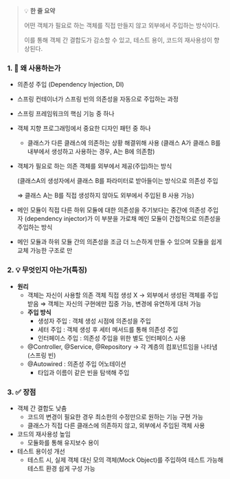> 💡 **한 줄 요약**
>
> 어떤 객체가 필요로 하는 객체를 직접 만들지 않고 외부에서 주입하는 방식이다.
>
> 이를 통해 객체 간 결합도가 감소할 수 있고, 테스트 용이, 코드의 재사용성이 향상된다.

### 1. 🤔 왜 사용하는가

- 의존성 주입 (Dependency Injection, DI)
- 스프링 컨테이너가 스프링 빈의 의존성을 자동으로 주입하는 과정
- 스프링 프레임워크의 핵심 기능 중 하나

- 객체 지향 프로그래밍에서 중요한 디자인 패턴 중 하나
  - 클래스가 다른 클래스에 의존하는 상황 해결위해 사용
    (클래스 A가 클래스 B를 내부에서 생성하고 사용하는 경우, A는 B에 의존함)
- 객체가 필요로 하는 의존 객체를 외부에서 제공(주입)하는 방식

  (클래스A의 생성자에서 클래스 B를 파라미터로 받아들이는 방식으로 의존성 주입

  ⇒ 클래스 A는 B를 직접 생성하지 않아도 외부에서 주입된 B 사용 가능)

- 메인 모듈이 직접 다른 하위 모듈에 대한 의존성을 주기보다는 중간에 의존성 주입자 (dependency injector)가 이 부분을 가로채 메인 모듈이 간접적으로 의존성을 주입하는 방식
- 메인 모듈과 하위 모듈 간의 의존성을 조금 더 느슨하게 만들 수 있으며 모듈을 쉽게 교체 가능한 구조로 만

### 2. 💡 무엇인지 아는가(특징)

- **원리**
  - 객체는 자신이 사용할 의존 객체 직접 생성 X → 외부에서 생성된 객체를 주입받음
    ⇒ 객체는 자신의 구현에만 집중 가능, 변경에 유연하게 대처 가능
  - **주입 방식**
    - 생성자 주입 : 객체 생성 시점에 의존성을 주입
    - 세터 주입 : 객체 생성 후 세터 메서드를 통해 의존성 주입
    - 인터페이스 주입 : 의존성 주입을 위한 별도 인터페이스 사용
  - @Controller, @Service, @Repository → 각 계층의 컴포넌트임을 나타냄 (스프링 빈)
  - @Autowired : 의존성 주입 어노테이션
    - 타입과 이름이 같은 빈을 탐색해 주입

### 3. ✅ 장점

- 객체 간 결합도 낮춤
  - 코드의 변경이 필요한 경우 최소한의 수정만으로 원하는 기능 구현 가능
  - 클래스가 직접 다른 클래스에 의존하지 않고, 외부에서 주입된 객체 사용
- 코드의 재사용성 높임
  - 모듈화를 통해 유지보수 용이
- 테스트 용이성 개선
  - 테스트 시, 실제 객체 대신 모의 객체(Mock Object)를 주입하여 테스트 가능해 테스트 환경 쉽게 구성 가능
